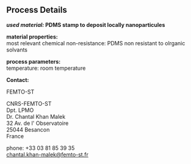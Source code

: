 ## Process Details

__*used material:*	PDMS stamp to deposit locally nanoparticules__

	
__material properties:__  		
most relevant chemical non-resistance:	PDMS non resistant to olrganic solvants  
	
	
__process parameters:__  	
temperature:	room temperature
<!--break-->
__Contact:__

FEMTO-ST

CNRS-FEMTO-ST  
Dpt. LPMO  
Dr. Chantal Khan Malek  
32 Av. de l' Observatoire  
25044 Besancon  
France

phone: +33 03 81 85 39 35  
chantal.khan-malek@femto-st.fr